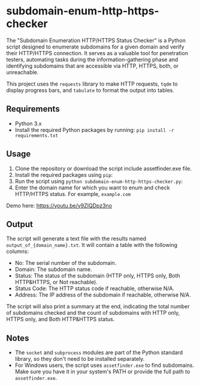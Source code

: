 # subdomain-enum-http-https-checker
The "Subdomain Enumeration HTTP/HTTPS Status Checker" is a Python script designed to enumerate subdomains for a given domain and verify their HTTP/HTTPS connection. It serves as a valuable tool for penetration testers, automating tasks during the information-gathering phase and identifying subdomains that are accessible via HTTP, HTTPS, both, or unreachable.

This project uses the `requests` library to make HTTP requests, `tqdm` to display progress bars, and `tabulate` to format the output into tables.

## Requirements

- Python 3.x
- Install the required Python packages by running: `pip install -r requirements.txt`

## Usage

1. Clone the repository or download the script include assetfinder.exe file.
2. Install the required packages using `pip`:
3. Run the script using `python subdomain-enum-http-https-checker.py`:
4. Enter the domain name for which you want to enum and check HTTP/HTTPS status. For example, `example.com`

Demo here: https://youtu.be/y9ZIQDpz3no

## Output

The script will generate a text file with the results named `output_of_{domain_name}.txt`. It will contain a table with the following columns:

- No: The serial number of the subdomain.
- Domain: The subdomain name.
- Status: The status of the subdomain (HTTP only, HTTPS only, Both HTTP&HTTPS, or Not reachable).
- Status Code: The HTTP status code if reachable, otherwise N/A.
- Address: The IP address of the subdomain if reachable, otherwise N/A.

The script will also print a summary at the end, indicating the total number of subdomains checked and the count of subdomains with HTTP only, HTTPS only, and Both HTTP&HTTPS status.

## Notes

- The `socket` and `subprocess` modules are part of the Python standard library, so they don't need to be installed separately.
- For Windows users, the script uses `assetfinder.exe` to find subdomains. Make sure you have it in your system's PATH or provide the full path to `assetfinder.exe`.




